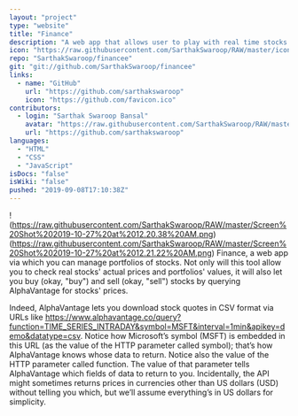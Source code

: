 ```yaml
---
layout: "project"
type: "website"
title: "Finance"
description: "A web app that allows user to play with real time stocks."
icon: "https://raw.githubusercontent.com/SarthakSwaroop/RAW/master/icon-code-9.jpg"
repo: "SarthakSwaroop/financee"
git: "git://github.com/SarthakSwaroop/financee"
links: 
  - name: "GitHub"
    url: "https://github.com/sarthakswaroop"
    icon: "https://github.com/favicon.ico"
contributors: 
  - login: "Sarthak Swaroop Bansal"
    avatar: "https://raw.githubusercontent.com/SarthakSwaroop/RAW/master/mee.jpg"
    url: "https://github.com/sarthakswaroop"
languages: 
  - "HTML"
  - "CSS"
  - "JavaScript"
isDocs: "false"
isWiki: "false"
pushed: "2019-09-08T17:10:38Z"
---
```

!(https://raw.githubusercontent.com/SarthakSwaroop/RAW/master/Screen%20Shot%202019-10-27%20at%2012.20.38%20AM.png)
(https://raw.githubusercontent.com/SarthakSwaroop/RAW/master/Screen%20Shot%202019-10-27%20at%2012.21.22%20AM.png)
Finance, a web app via which you can manage portfolios of stocks. Not only will this tool allow you to check real stocks' actual prices and portfolios' values, it will also let you buy (okay, "buy") and sell (okay, "sell") stocks by querying AlphaVantage for stocks' prices.

Indeed, AlphaVantage lets you download stock quotes in CSV format via URLs like https://www.alphavantage.co/query?function=TIME_SERIES_INTRADAY&symbol=MSFT&interval=1min&apikey=demo&datatype=csv. Notice how Microsoft’s symbol (MSFT) is embedded in this URL (as the value of the HTTP parameter called symbol); that’s how AlphaVantage knows whose data to return. Notice also the value of the HTTP parameter called function. The value of that parameter tells AlphaVantage which fields of data to return to you. Incidentally, the API might sometimes returns prices in currencies other than US dollars (USD) without telling you which, but we’ll assume everything’s in US dollars for simplicity.
